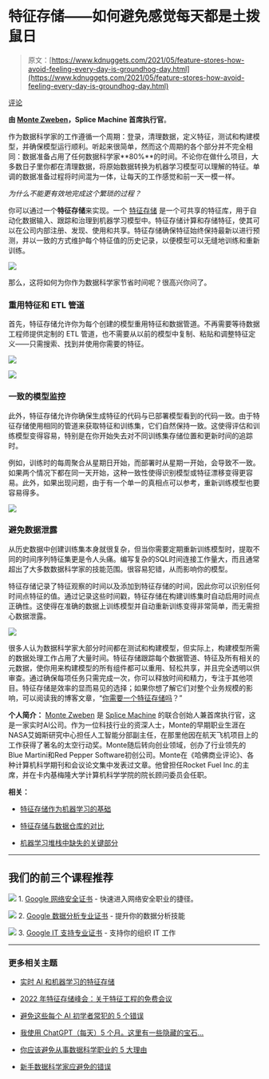 # 特征存储——如何避免感觉每天都是土拨鼠日

> 原文：[https://www.kdnuggets.com/2021/05/feature-stores-how-avoid-feeling-every-day-is-groundhog-day.html](https://www.kdnuggets.com/2021/05/feature-stores-how-avoid-feeling-every-day-is-groundhog-day.html)

[评论](#comments)

**由 [Monte Zweben](https://www.linkedin.com/in/mzweben/)，Splice Machine 首席执行官**。

作为数据科学家的工作遵循一个周期：登录，清理数据，定义特征，测试和构建模型，并确保模型运行顺利。听起来很简单，然而这个周期的各个部分并不完全相同：数据准备占用了任何数据科学家**80%**的时间。不论你在做什么项目，大多数日子里你都在清理数据，将原始数据转换为机器学习模型可以理解的特征。单调的数据准备过程将时间混为一体，让每天的工作感觉和前一天一模一样。

*为什么不能更有效地完成这个繁琐的过程？*

你可以通过一个**特征存储**来实现。一个 [特征存储](https://towardsdatascience.com/do-you-need-a-feature-store-35b90c3d8963) 是一个可共享的特征库，用于自动化数据输入、跟踪和治理到机器学习模型中。特征存储计算和存储特征，使其可以在公司内部注册、发现、使用和共享。特征存储确保特征始终保持最新以进行预测，并以一致的方式维护每个特征值的历史记录，以便模型可以无缝地训练和重新训练。

![](../Images/ca5699a95d9a8430a7e77e6251b23fbe.png)

那么，这将如何为你作为数据科学家节省时间呢？很高兴你问了。

### 重用特征和 ETL 管道

首先，特征存储允许你为每个创建的模型重用特征和数据管道。不再需要等待数据工程师提供定制的 ETL 管道，也不需要从以前的模型中复制、粘贴和调整特征定义——只需搜索、找到并使用你需要的特征。

![](../Images/e2b79b185839081707b4347e30c52df7.png)

![](../Images/ed89274134d976ebaf113ecde1ff9ef2.png)

### 一致的模型监控

此外，特征存储允许你确保生成特征的代码与已部署模型看到的代码一致。由于特征存储使用相同的管道来获取特征和训练集，它们自然保持一致。这使得评估和训练模型变得容易，特别是在你开始失去对不同训练集存储位置和更新时间的追踪时。

例如，训练时的每周聚合从星期日开始，而部署时从星期一开始，会导致不一致。如果两个情况下都在同一天开始，这种一致性使得识别模型或特征漂移变得更容易。此外，如果出现问题，由于有一个单一的真相点可以参考，重新训练模型也要容易得多。

![](../Images/b295a1b54199dd45ce2dae168004efd3.png)

### 避免数据泄露

从历史数据中创建训练集本身就很复杂，但当你需要定期重新训练模型时，提取不同的时间序列特征集更是令人头痛。编写复杂的SQL时间连接工作量大，而且通常超出了大多数数据科学家的技能范围。很容易犯错，从而影响你的模型。

特征存储记录了特征观察的时间以及添加到特征存储的时间，因此你可以识别任何时间点特征的值。通过记录这些时间戳，特征存储在构建训练集时自动启用时间点正确性。这使得在准确的数据上训练模型并自动重新训练变得非常简单，而无需担心数据泄露。

![](../Images/90e3d7a0bc3716f900e17c312ec3c354.png)

很多人认为数据科学家大部分时间都在测试和构建模型，但实际上，构建模型所需的数据处理工作占用了大量时间。特征存储跟踪每个数据管道、特征及所有相关的元数据，使你用来构建模型的所有组件都可以重用、轻松共享，并且完全透明以供审查。通过确保每项任务只需完成一次，你可以释放时间和精力，专注于其他项目。特征存储是效率的显而易见的选择；如果你想了解它们对整个业务规模的影响，可以阅读我的博客文章，“[你需要一个特征存储吗](https://towardsdatascience.com/do-you-need-a-feature-store-35b90c3d8963)？”

**个人简介：** [Monte Zweben](https://www.linkedin.com/in/mzweben/) 是 [Splice Machine](https://splicemachine.com/) 的联合创始人兼首席执行官，这是一家实时AI公司。作为一位科技行业的资深人士，Monte的早期职业生涯在NASA艾姆斯研究中心担任人工智能分部副主任，在那里他因在航天飞机项目上的工作获得了著名的太空行动奖。Monte随后转向创业领域，创办了行业领先的Blue Martini和Red Pepper Software初创公司。Monte在《哈佛商业评论》、各种计算机科学期刊和会议论文集中发表过文章。他曾担任Rocket Fuel Inc.的主席，并在卡内基梅隆大学计算机科学学院的院长顾问委员会任职。

**相关：**

+   [特征存储作为机器学习的基础](https://www.kdnuggets.com/2021/02/feature-store-foundation-machine-learning.html)

+   [特征存储与数据仓库的对比](https://www.kdnuggets.com/2020/12/feature-store-vs-data-warehouse.html)

+   [机器学习堆栈中缺失的关键部分](https://www.kdnuggets.com/2020/04/missing-part-machine-learning-stack.html)

* * *

## 我们的前三个课程推荐

![](../Images/0244c01ba9267c002ef39d4907e0b8fb.png) 1\. [Google 网络安全证书](https://www.kdnuggets.com/google-cybersecurity) - 快速进入网络安全职业的捷径。

![](../Images/e225c49c3c91745821c8c0368bf04711.png) 2\. [Google 数据分析专业证书](https://www.kdnuggets.com/google-data-analytics) - 提升你的数据分析技能

![](../Images/0244c01ba9267c002ef39d4907e0b8fb.png) 3\. [Google IT 支持专业证书](https://www.kdnuggets.com/google-itsupport) - 支持你的组织 IT 工作

* * *

### 更多相关主题

+   [实时 AI 和机器学习的特征存储](https://www.kdnuggets.com/2022/03/feature-stores-realtime-ai-machine-learning.html)

+   [2022 年特征存储峰会：关于特征工程的免费会议](https://www.kdnuggets.com/2022/10/hopsworks-feature-store-summit-2022-free-conference-feature-engineering.html)

+   [避免这些每个 AI 初学者常犯的 5 个错误](https://www.kdnuggets.com/avoid-these-5-common-mistakes-every-novice-in-ai-makes)

+   [我使用 ChatGPT（每天）5 个月。这里有一些隐藏的宝石…](https://www.kdnuggets.com/2023/07/used-chatgpt-every-day-5-months-hidden-gems-change-life.html)

+   [你应该避免从事数据科学职业的 5 大理由](https://www.kdnuggets.com/2022/04/top-5-reasons-avoid-data-science-career.html)

+   [新手数据科学家应避免的错误](https://www.kdnuggets.com/2022/06/mistakes-newbie-data-scientists-avoid.html)
